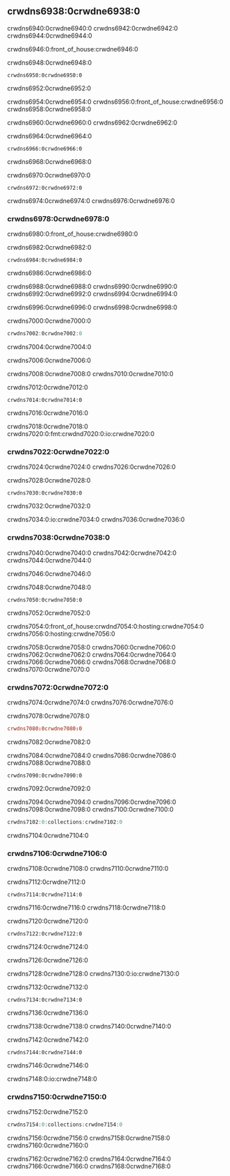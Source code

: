 ## crwdns6938:0crwdne6938:0

crwdns6940:0crwdne6940:0 crwdns6942:0crwdne6942:0 crwdns6944:0crwdne6944:0

crwdns6946:0:front_of_house:crwdne6946:0

<span class="filename">crwdns6948:0crwdne6948:0</span>

```rust,noplayground,test_harness
crwdns6950:0crwdne6950:0
```


<span class="caption">crwdns6952:0crwdne6952:0</span>

crwdns6954:0crwdne6954:0 crwdns6956:0:front_of_house:crwdne6956:0 crwdns6958:0crwdne6958:0

crwdns6960:0crwdne6960:0 crwdns6962:0crwdne6962:0

<span class="filename">crwdns6964:0crwdne6964:0</span>

```rust,noplayground,test_harness,does_not_compile,ignore
crwdns6966:0crwdne6966:0
```


<span class="caption">crwdns6968:0crwdne6968:0</span>

crwdns6970:0crwdne6970:0

```console
crwdns6972:0crwdne6972:0
```

crwdns6974:0crwdne6974:0 crwdns6976:0crwdne6976:0

### crwdns6978:0crwdne6978:0

crwdns6980:0:front_of_house:crwdne6980:0

<span class="filename">crwdns6982:0crwdne6982:0</span>

```rust,noplayground,test_harness
crwdns6984:0crwdne6984:0
```


<span class="caption">crwdns6986:0crwdne6986:0</span>

crwdns6988:0crwdne6988:0 crwdns6990:0crwdne6990:0 crwdns6992:0crwdne6992:0 crwdns6994:0crwdne6994:0

crwdns6996:0crwdne6996:0 crwdns6998:0crwdne6998:0

<span class="filename">crwdns7000:0crwdne7000:0</span>

```rust
crwdns7002:0crwdne7002:0
```


<span class="caption">crwdns7004:0crwdne7004:0</span>

crwdns7006:0crwdne7006:0

crwdns7008:0crwdne7008:0 crwdns7010:0crwdne7010:0

<span class="filename">crwdns7012:0crwdne7012:0</span>

```rust,noplayground
crwdns7014:0crwdne7014:0
```


<span class="caption">crwdns7016:0crwdne7016:0</span>

crwdns7018:0crwdne7018:0 crwdns7020:0:fmt:crwdnd7020:0:io:crwdne7020:0

### crwdns7022:0crwdne7022:0

crwdns7024:0crwdne7024:0 crwdns7026:0crwdne7026:0

<span class="filename">crwdns7028:0crwdne7028:0</span>

```rust,noplayground
crwdns7030:0crwdne7030:0
```


<span class="caption">crwdns7032:0crwdne7032:0</span>

crwdns7034:0:io:crwdne7034:0 crwdns7036:0crwdne7036:0

### crwdns7038:0crwdne7038:0

crwdns7040:0crwdne7040:0 crwdns7042:0crwdne7042:0 crwdns7044:0crwdne7044:0

crwdns7046:0crwdne7046:0

<span class="filename">crwdns7048:0crwdne7048:0</span>

```rust,noplayground,test_harness
crwdns7050:0crwdne7050:0
```


<span class="caption">crwdns7052:0crwdne7052:0</span>

crwdns7054:0:front_of_house:crwdnd7054:0:hosting:crwdne7054:0 crwdns7056:0:hosting:crwdne7056:0

crwdns7058:0crwdne7058:0 crwdns7060:0crwdne7060:0 crwdns7062:0crwdne7062:0 crwdns7064:0crwdne7064:0 crwdns7066:0crwdne7066:0 crwdns7068:0crwdne7068:0<!-- ignore --> crwdns7070:0crwdne7070:0

### crwdns7072:0crwdne7072:0

crwdns7074:0crwdne7074:0 crwdns7076:0crwdne7076:0

<!-- When updating the version of `rand` used, also update the version of
`rand` used in these files so they all match:
* ch02-00-guessing-game-tutorial.md
* ch14-03-cargo-workspaces.md
-->

<span class="filename">crwdns7078:0crwdne7078:0</span>

```toml
crwdns7080:0crwdne7080:0
```

crwdns7082:0crwdne7082:0

crwdns7084:0crwdne7084:0 crwdns7086:0crwdne7086:0<!-- ignore --> crwdns7088:0crwdne7088:0

```rust,ignore
crwdns7090:0crwdne7090:0
```

crwdns7092:0crwdne7092:0

crwdns7094:0crwdne7094:0 crwdns7096:0crwdne7096:0 crwdns7098:0crwdne7098:0 crwdns7100:0crwdne7100:0

```rust
crwdns7102:0:collections:crwdne7102:0
```

crwdns7104:0crwdne7104:0

### crwdns7106:0crwdne7106:0

crwdns7108:0crwdne7108:0 crwdns7110:0crwdne7110:0

<span class="filename">crwdns7112:0crwdne7112:0</span>

```rust,ignore
crwdns7114:0crwdne7114:0
```

crwdns7116:0crwdne7116:0 crwdns7118:0crwdne7118:0

<span class="filename">crwdns7120:0crwdne7120:0</span>

```rust,ignore
crwdns7122:0crwdne7122:0
```


<span class="caption">crwdns7124:0crwdne7124:0</span>

crwdns7126:0crwdne7126:0

crwdns7128:0crwdne7128:0 crwdns7130:0:io:crwdne7130:0

<span class="filename">crwdns7132:0crwdne7132:0</span>

```rust,noplayground
crwdns7134:0crwdne7134:0
```


<span class="caption">crwdns7136:0crwdne7136:0</span>

crwdns7138:0crwdne7138:0 crwdns7140:0crwdne7140:0

<span class="filename">crwdns7142:0crwdne7142:0</span>

```rust,noplayground
crwdns7144:0crwdne7144:0
```


<span class="caption">crwdns7146:0crwdne7146:0</span>

crwdns7148:0:io:crwdne7148:0

### crwdns7150:0crwdne7150:0

crwdns7152:0crwdne7152:0

```rust
crwdns7154:0:collections:crwdne7154:0
```

crwdns7156:0crwdne7156:0 crwdns7158:0crwdne7158:0 crwdns7160:0crwdne7160:0

crwdns7162:0crwdne7162:0<!-- ignore --> crwdns7164:0crwdne7164:0 crwdns7166:0crwdne7166:0<!-- ignore -->
crwdns7168:0crwdne7168:0
